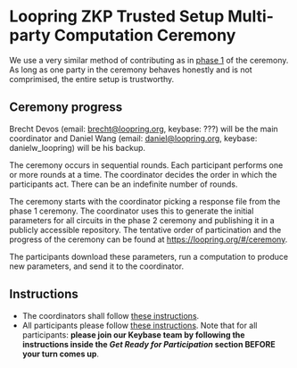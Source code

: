 # Loopring ZKP Trusted Setup Multi-party Computation Ceremony

We use a very similar method of contributing as in [phase 1](https://github.com/weijiekoh/perpetualpowersoftau/) of the ceremony. As long as one party in the ceremony behaves honestly and is not comprimised, the entire setup is trustworthy.

## Ceremony progress

Brecht Devos (email: brecht@loopring.org, keybase: ???) will be the main coordinator and Daniel Wang (email: daniel@loopring.org, keybase: danielw_loopring) will be his backup.

The ceremony occurs in sequential rounds. Each participant performs one or more rounds at a time. The coordinator decides the order in which the participants act. There can be an indefinite number of rounds.

The ceremony starts with the coordinator picking a response file from the phase 1 ceremony. The coordinator uses this to generate the initial parameters for all circuits in the phase 2 ceremony and publishing it in a publicly accessible repository. The tentative order of particination and the progress of the ceremony can be found at https://loopring.org/#/ceremony.

The participants download these parameters, run a computation to produce new parameters, and send it to the coordinator.

## Instructions

- The coordinators shall follow [these instructions](./coordinator.md).
- All participants please follow [these instructions](./participants.md). Note that for all participants: **please join our Keybase team by following the instructions inside the *Get Ready for Participation* section BEFORE your turn comes up**.

